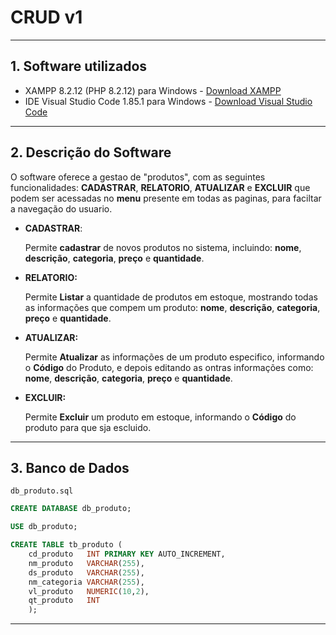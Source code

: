 # CRUD v1



---



## 1. Software utilizados

- XAMPP 8.2.12 (PHP 8.2.12) para Windows  - [Download XAMPP](https://www.apachefriends.org/index.html)
- IDE Visual Studio Code 1.85.1 para Windows - [Download Visual Studio Code](https://code.visualstudio.com/Download)



---



## 2. Descrição do Software



O software oferece a gestao de "produtos", com as seguintes funcionalidades: **CADASTRAR**, **RELATORIO**, **ATUALIZAR** e **EXCLUIR** que podem ser acessadas no **menu** presente em todas  as paginas, para faciltar a navegação do usuario.



- **CADASTRAR**:

  Permite **cadastrar** de novos produtos no sistema, incluindo: **nome**, **descrição**, **categoria**, **preço** e **quantidade**.

  

- **RELATORIO:**

  Permite **Listar** a quantidade de produtos em estoque, mostrando todas as informações que compem um produto: **nome**, **descrição**, **categoria**, **preço** e **quantidade**.

  

- **ATUALIZAR:**

  Permite **Atualizar** as informações de um produto especifico, informando o **Código** do Produto, e depois editando as ontras informações como: **nome**, **descrição**, **categoria**, **preço** e **quantidade**.

  

- **EXCLUIR:**

  Permite **Excluir** um produto em estoque, informando o **Código** do produto para que sja escluido.



---



## 3. Banco de Dados



`db_produto.sql`

````sql
CREATE DATABASE db_produto;

USE db_produto;

CREATE TABLE tb_produto (
    cd_produto   INT PRIMARY KEY AUTO_INCREMENT,
    nm_produto   VARCHAR(255),
    ds_produto   VARCHAR(255),
    nm_categoria VARCHAR(255),
    vl_produto   NUMERIC(10,2),
    qt_produto   INT
    );
````



---

